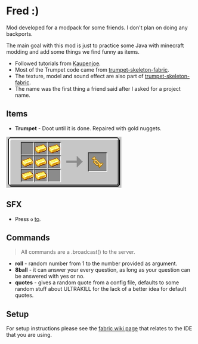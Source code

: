 # Fred :)

Mod developed for a modpack for some friends. I don't plan on doing any backports.

The main goal with this mod is just to practice some Java with minecraft modding and add some things we find funny as items.

-   Followed tutorials from [Kaupenjoe](https://www.youtube.com/playlist?list=PLKGarocXCE1EeLZggaXPJaARxnAbUD8Y_).
-   Most of the Trumpet code came from [trumpet-skeleton-fabric](https://github.com/JamiesWhiteShirt/trumpet-skeleton-fabric/).
-   The texture, model and sound effect are also part of [trumpet-skeleton-fabric](https://github.com/JamiesWhiteShirt/trumpet-skeleton-fabric/).
-   The name was the first thing a friend said after I asked for a project name.

## Items

-   **Trumpet** - Doot until it is done. Repaired with gold nuggets.

![Trumpet Recipe](./.github/assets/trumpet.png)

## SFX

-   Press `o` [to](https://www.youtube.com/watch?v=TFwXbp9bLlY).

## Commands

> All commands are a .broadcast() to the server.

-   **roll** - random number from 1 to the number provided as argument.
-   **8ball** - it can answer your every question, as long as your question can be answered with yes or no.
-   **quotes** - gives a random quote from a config file, defaults to some random stuff about ULTRAKILL for the lack of a better idea for default quotes.

## Setup

For setup instructions please see the [fabric wiki page](https://fabricmc.net/wiki/tutorial:setup) that relates to the IDE that you are using.
